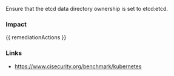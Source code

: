 
Ensure that the etcd data directory ownership is set to etcd:etcd.

### Impact
<!-- Add Impact here -->

<!-- DO NOT CHANGE -->
{{ remediationActions }}

### Links
- https://www.cisecurity.org/benchmark/kubernetes


